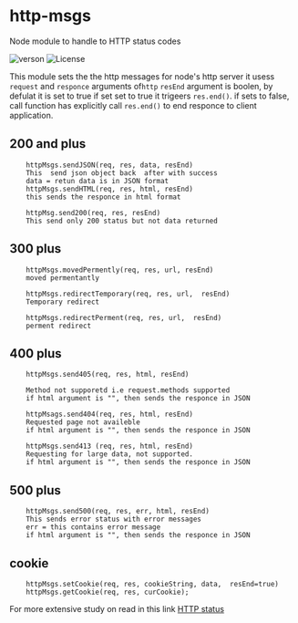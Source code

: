 # http-msgs
Node module to handle to  HTTP status codes

![verson](https://img.shields.io/badge/version-1.0.1-green.svg)
![License](https://img.shields.io/badge/License-MIT-yellowgreen.svg)

This module sets the the http messages for node's http server
it usess `request` and `responce` arguments of`http` 
`resEnd` argument is boolen, by defulat it  is set to true
if set set to true it trigeers `res.end()`. if sets to false, call function has explicitly call `res.end()` to end responce to client application. 

## 200 and plus
```
    httpMsgs.sendJSON(req, res, data, resEnd)
    This  send json object back  after with success 
    data = retun data is in JSON format
    httpMsgs.sendHTML(req, res, html, resEnd)
    this sends the responce in html format
```
```
    httpMsg.send200(req, res, resEnd)
    This send only 200 status but not data returned 
```
## 300  plus
```
    httpMsgs.movedPermently(req, res, url, resEnd)
    moved permentantly
```
```
    httpMsgs.redirectTemporary(req, res, url,  resEnd)
    Temporary redirect
```

```
    httpMsgs.redirectPerment(req, res, url,  resEnd)
    perment redirect
```

## 400 plus
```
    httpMsgs.send405(req, res, html, resEnd)
    
    Method not supporetd i.e request.methods supported
    if html argument is "", then sends the responce in JSON
```
    
```
    httpMsags.send404(req, res, html, resEnd)
    Requested page not availeble
    if html argument is "", then sends the responce in JSON
```
```
    httpMsgs.send413 (req, res, html, resEnd)
    Requesting for large data, not supported.
    if html argument is "", then sends the responce in JSON
```

## 500 plus

```
    httpMsgs.send500(req, res, err, html, resEnd)
    This sends error status with error messages
    err = this contains error message
    if html argument is "", then sends the responce in JSON
```

## cookie
```
    httpMsgs.setCookie(req, res, cookieString, data,  resEnd=true)
    httpMsgs.getCookie(req, res, curCookie);
```
For more extensive study on  read in this link [HTTP status](https://en.wikipedia.org/wiki/List_of_HTTP_status_codes)